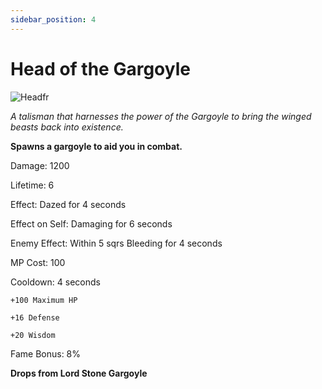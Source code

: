 ```yaml
---
sidebar_position: 4
---
```


# Head of the Gargoyle

![Headfr](https://vwiki.valorserver.com/api/item/picture/head%20of%20the%20gargoyle)

<i>A talisman that harnesses the power of the Gargoyle to bring the winged beasts back into existence.</i>

**Spawns a gargoyle to aid you in combat.**

Damage: 1200

Lifetime: 6

Effect: Dazed for 4 seconds

Effect on Self: Damaging for 6 seconds

Enemy Effect: Within 5 sqrs Bleeding for 4 seconds

MP Cost: 100

Cooldown: 4 seconds

    +100 Maximum HP
    
    +16 Defense
    
    +20 Wisdom

Fame Bonus: 8%

**Drops from Lord Stone Gargoyle**

